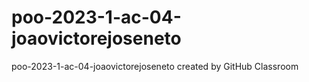# poo-2023-1-ac-04-joaovictorejoseneto
poo-2023-1-ac-04-joaovictorejoseneto created by GitHub Classroom

